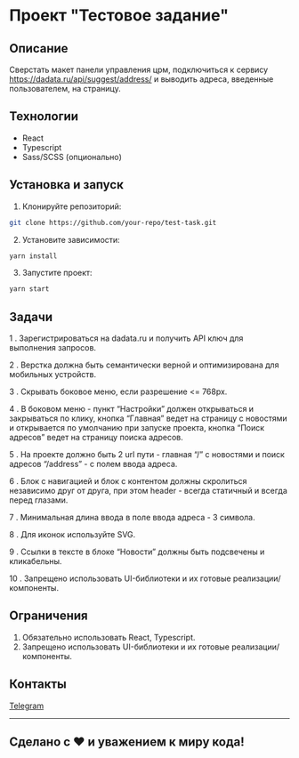 # Проект "Тестовое задание"

## Описание

Сверстать макет панели управления црм, подключиться к сервису https://dadata.ru/api/suggest/address/ и выводить адреса, введенные пользователем, на страницу.

## Технологии

- React
- Typescript
- Sass/SCSS (опционально)

## Установка и запуск

1. Клонируйте репозиторий:

```bash
git clone https://github.com/your-repo/test-task.git
```
2. Установите зависимости:
```bash
yarn install
```
3. Запустите проект:
```bash
yarn start
```

## Задачи
1 . Зарегистрироваться на dadata.ru и получить API ключ для выполнения запросов.

2 .  Верстка должна быть семантически верной и оптимизирована для мобильных устройств.

3 . Скрывать боковое меню, если разрешение <= 768px.

4 . В боковом меню - пункт “Настройки” должен открываться и закрываться по клику, кнопка “Главная” ведет на страницу с новостями и открывается по умолчанию при запуске проекта, кнопка “Поиск адресов” ведет на страницу поиска адресов.

5 .  На проекте должно быть 2 url пути - главная “/” с новостями и поиск адресов “/address” - c полем ввода адреса.

6 . Блок с навигацией и блок с контентом должны скролиться независимо друг от друга, при этом header - всегда статичный и всегда перед глазами.

7 . Минимальная длина ввода в поле ввода адреса - 3 символа.

8 . Для иконок используйте SVG.

9 . Ссылки в тексте в блоке “Новости” должны быть подсвечены и кликабельны.

10 . Запрещено использовать UI-библиотеки и их готовые реализации/компоненты.
## Ограничения

1. Обязательно использовать React, Typescript.
2. Запрещено использовать UI-библиотеки и их готовые реализации/компоненты.


## Контакты

[Telegram](https://t.me/malafeyev7)

---

## Сделано с ❤️ и уважением к миру кода!

